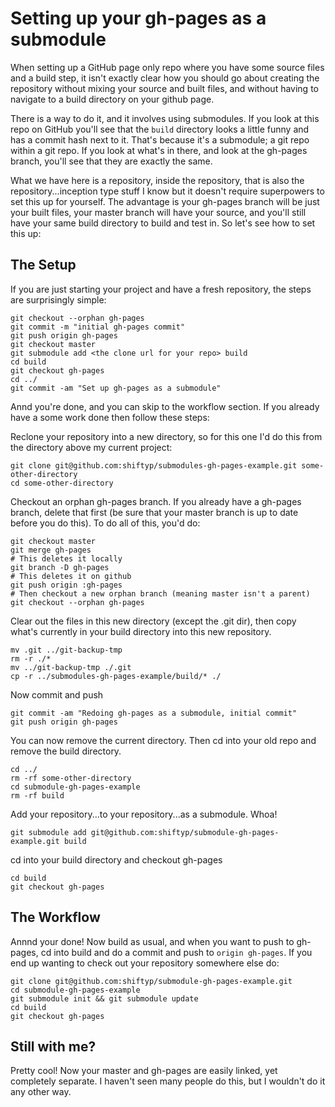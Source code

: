 # Setting up your gh-pages as a submodule

When setting up a GitHub page only repo where you have some source files and a build step, it isn't exactly clear how you should go about creating the repository without mixing your source and built files, and without having to navigate to a build directory on your github page. 

There is a way to do it, and it involves using submodules. If you look at this repo on GitHub you'll see that the `build` directory looks a little funny and has a commit hash next to it. That's because it's a submodule; a git repo within a git repo. If you look at what's in there, and look at the gh-pages branch, you'll see that they are exactly the same.

What we have here is a repository, inside the repository, that is also the repository...inception type stuff I know but it doesn't require superpowers to set this up for yourself. The advantage is your gh-pages branch will be just your built files, your master branch will have your source, and you'll still have your same build directory to build and test in. So let's see how to set this up:

## The Setup

If you are just starting your project and have a fresh repository, the steps are surprisingly simple:

```
git checkout --orphan gh-pages
git commit -m "initial gh-pages commit"
git push origin gh-pages
git checkout master
git submodule add <the clone url for your repo> build
cd build
git checkout gh-pages
cd ../
git commit -am "Set up gh-pages as a submodule"
```
Annd you're done, and you can skip to the workflow section. If you already have a some work done then follow these steps:

Reclone your repository into a new directory, so for this one I'd do this from the directory above my current project:
```shell
git clone git@github.com:shiftyp/submodules-gh-pages-example.git some-other-directory
cd some-other-directory
```
Checkout an orphan gh-pages branch. If you already have a gh-pages branch, delete that first (be sure that your master branch is up to date before you do this). To do all of this, you'd do:
```shell
git checkout master
git merge gh-pages
# This deletes it locally
git branch -D gh-pages
# This deletes it on github
git push origin :gh-pages
# Then checkout a new orphan branch (meaning master isn't a parent)
git checkout --orphan gh-pages
```
Clear out the files in this new directory (except the .git dir), then copy what's currently in your build directory into this new repository.
```shell
mv .git ../git-backup-tmp
rm -r ./*
mv ../git-backup-tmp ./.git
cp -r ../submodules-gh-pages-example/build/* ./
```
Now commit and push
```shell
git commit -am "Redoing gh-pages as a submodule, initial commit"
git push origin gh-pages
```
You can now remove the current directory. Then cd into your old repo and remove the build directory.
```shell
cd ../
rm -rf some-other-directory
cd submodule-gh-pages-example
rm -rf build
```
Add your repository...to your repository...as a submodule. Whoa!
```shell
git submodule add git@github.com:shiftyp/submodule-gh-pages-example.git build
```
cd into your build directory and checkout gh-pages
```
cd build
git checkout gh-pages
```

## The Workflow

Annnd your done! Now build as usual, and when you want to push to gh-pages, cd into build and do a commit and push to `origin gh-pages`. If you end up wanting to check out your repository somewhere else do:
```
git clone git@github.com:shiftyp/submodule-gh-pages-example.git
cd submodule-gh-pages-example
git submodule init && git submodule update
cd build
git checkout gh-pages
```

## Still with me?

Pretty cool! Now your master and gh-pages are easily linked, yet completely separate. I haven't seen many people do this, but I wouldn't do it any other way.
